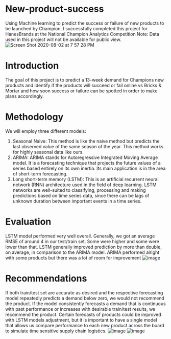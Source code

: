 # New-product-success
Using Machine learning to predict the success or failure of new products to be launched by Champion.
I successfully completed this project for HanesBrands at the National Champion Analytics Competition
Note: Data used in this project will not be available for public view.
![Screen Shot 2020-08-02 at 7 57 28 PM](https://user-images.githubusercontent.com/47016027/89136027-8452f680-d4ff-11ea-84d8-1ecd535e252d.png)
# Introduction
The goal of this project is to predict a 13-week demand for Champions new products and identify if the products will succeed or fail online vs Bricks & Mortar and how soon success or failure can be spotted in order to make plans accordingly.
# Methodology
We will employ three different models:
1.	Seasonal Naive: This method is like the naive method but predicts the last observed value of the same season of the year. This method works for highly seasonal data like ours.
2.	ARIMA: ARIMA stands for Autoregressive Integrated Moving Average model. It is a forecasting technique that projects the future values of a series based entirely on its own inertia. Its main application is in the area of short-term forecasting.
3.	Long short-term memory (LSTM): This is an artificial recurrent neural network (RNN) architecture used in the field of deep learning. LSTM networks are well-suited to classifying, processing and making predictions based on time series data, since there can be lags of unknown duration between important events in a time series.
# Evaluation
LSTM model performed very well overall. Generally, we got an average RMSE of around 4 in our test/train set. Some were higher and some were lower than that. LSTM generally improved prediction by more than double, on average, in comparison to the ARIMA model. ARIMA performed alright with some products but there was a lot of room for improvement
![image](https://user-images.githubusercontent.com/47016027/89136176-591cd700-d500-11ea-9e5a-3302129a3458.png)
# Recommendations
If both train/test set are accurate as desired and the respective forecasting model repeatedly predicts a demand below zero, we would not recommend the product. If the model consistently forecasts a demand that is continuous with past performance or increases with desirable train/test results, we recommend the product. Certain forecasts of products could be improved with LSTM models adjustment, but it is important to have a single model that allows us compare performance to each new product across the board to simulate time sensitive supply chain logistics.
![image](https://user-images.githubusercontent.com/47016027/89136287-e5c79500-d500-11ea-80a4-2d529bff5d32.png)
![image](https://user-images.githubusercontent.com/47016027/89136312-01cb3680-d501-11ea-9857-4773a57e13ba.png)
